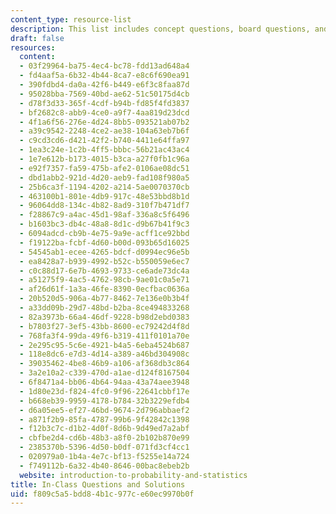 ```yaml
---
content_type: resource-list
description: This list includes concept questions, board questions, and their solutions.
draft: false
resources:
  content:
  - 03f29964-ba75-4ec4-bc78-fdd13ad648a4
  - fd4aaf5a-6b32-4b44-8ca7-e8c6f690ea91
  - 390fdbd4-da0a-42f6-b449-e6f3c8faa87d
  - 95028bba-7569-40bd-ae62-51c50175d4cb
  - d78f3d33-365f-4cdf-b94b-fd85f4fd3837
  - bf2682c8-abb9-4ce0-a9f7-4aa819d23dcd
  - 4f1a6f56-276e-4d24-8bb5-093521ab07b2
  - a39c9542-2248-4ce2-ae38-104a63eb7b6f
  - c9cd3cd6-d421-42f2-b740-4411e64ffa97
  - 1ea3c24e-1c2b-4ff5-bbbc-56b21ac43ac4
  - 1e7e612b-b173-4015-b3ca-a27f0fb1c96a
  - e92f7357-fa59-475b-afe2-0106ae08dc51
  - dbd1abb2-921d-4d20-aeb9-fad108f980a5
  - 25b6ca3f-1194-4202-a214-5ae0070370cb
  - 463100b1-801e-4db9-917c-48e53bbd8b1d
  - 96064dd8-134c-4b82-8ad9-310f7b471df7
  - f28867c9-a4ac-45d1-98af-336a8c5f6496
  - b1603bc3-db4c-48a8-8d1c-d9b67b41f9c3
  - 6094adcd-cb9b-4e75-9a9e-acff1ce92bbd
  - f19122ba-fcbf-4d60-b00d-093b65d16025
  - 54545ab1-ecee-4265-bdcf-d0994ec96e5b
  - ea8428a7-b939-4992-b52c-b550059e6ec7
  - c0c88d17-6e7b-4693-9733-ce6ade73dc4a
  - a51275f9-4ac5-4762-98cb-9ae01c0a5e71
  - af26d61f-1a3a-46fe-8390-0ecfbac0636a
  - 20b520d5-906a-4b77-8462-7e136e0b3b4f
  - a33dd09b-29d7-48bd-b2ba-8ce494833268
  - 82a3973b-66a4-46df-9228-b98d2ebd0383
  - b7803f27-3ef5-43bb-8600-ec79242d4f8d
  - 768fa3f4-99da-49f6-b319-411f0101a70e
  - 2e295c95-5c6e-4921-b4a5-6eba4524b687
  - 118e8dc6-e7d3-4d14-a389-a46bd304908c
  - 39035462-4be8-46b9-a106-af368db3c864
  - 3a2e10a2-c339-470d-a1ae-d124f8167504
  - 6f8471a4-bb06-4b64-94aa-43a74aee3948
  - 1d80e23d-f824-4fc0-9f96-22641cbbf17e
  - b668eb39-9959-4178-b784-32b3229efdb4
  - d6a05ee5-ef27-46bd-9674-2d796abbaef2
  - a871f2b9-85fa-4787-99b6-9f42842c1398
  - f12b3c7c-d1b2-4d0f-8d6b-9d49ed7a2abf
  - cbfbe2d4-cd6b-48b3-a8f0-2b102b870e99
  - 2385370b-5396-4d50-b0df-071fd3cf4cc1
  - 020979a0-1b4a-4e7c-bf13-f5255e14a724
  - f749112b-6a32-4b40-8646-00bac8ebeb2b
  website: introduction-to-probability-and-statistics
title: In-Class Questions and Solutions
uid: f809c5a5-bdd8-4b1c-977c-e60ec9970b0f
---
```


